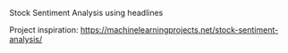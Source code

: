 Stock Sentiment Analysis using headlines




Project inspiration: https://machinelearningprojects.net/stock-sentiment-analysis/

